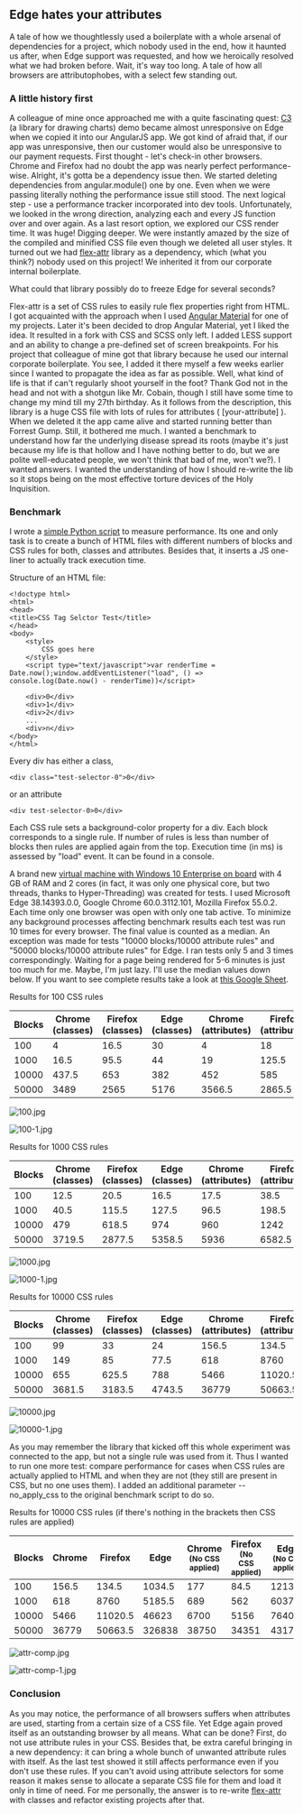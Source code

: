## Edge hates your attributes


A tale of how we thoughtlessly used a boilerplate with a whole arsenal of dependencies for a project, which nobody used in the end, how it haunted us after, when Edge support was requested, and how we heroically resolved what we had broken before. 
Wait, it's way too long.
A tale of how all browsers are attributophobes, with a select few standing out.

###  A little history first

A colleague of mine once approached me with a quite fascinating quest: [C3](http://c3js.org/) (a library for drawing charts) demo became almost unresponsive on Edge when we copied it into our AngularJS app. We got kind of afraid that, if our app was unresponsive, then our customer would also be unresponsive to our payment requests.
First thought - let's check-in other browsers. Chrome and Firefox had no doubt the app was nearly perfect performance-wise.
Alright, it's gotta be a dependency issue then. We started deleting dependencies from angular.module() one by one. Even when we were passing literally nothing the performance issue still stood.
The next logical step - use a performance tracker incorporated into dev tools. Unfortunately, we looked in the wrong direction, analyzing each and every JS function over and over again. As a last resort option, we explored our CSS render time. It was huge! Digging deeper. We were instantly amazed by the size of the compiled and minified CSS file even though we deleted all user styles. It turned out we had [flex-attr](https://github.com/aigoncharov/flex-attr) library as a dependency, which (what you think?) nobody used on this project! We inherited it from our corporate internal boilerplate.

What could that library possibly do to freeze Edge for several seconds?

Flex-attr is a set of CSS rules to easily rule flex properties right from HTML. I got acquainted with the approach when I used [Angular Material](https://github.com/angular/material) for one of my projects. Later it's been decided to drop Angular Material, yet I liked the idea. It resulted in a fork with CSS and SCSS only left. I added LESS support and an ability to change a pre-defined set of screen breakpoints.
For his project that colleague of mine got that library because he used our internal corporate boilerplate. You see, I added it there myself a few weeks earlier since I wanted to propagate the idea as far as possible. Well, what kind of life is that if can't regularly shoot yourself in the foot? Thank God not in the head and not with a shotgun like Mr. Cobain, though I still have some time to change my mind till my 27th birthday.
As it follows from the description, this library is a huge CSS file with lots of rules for attributes ( [your-attribute] ). When we deleted it the app came alive and started running better than Forrest Gump. Still, it bothered me much. I wanted a benchmark to understand how far the underlying disease spread its roots (maybe it's just because my life is that hollow and I have nothing better to do, but we are polite well-educated people, we won't think that bad of me, won't we?). I wanted answers. I wanted the understanding of how I should re-write the lib so it stops being on the most effective torture devices of the Holy Inquisition.

### Benchmark

I wrote a [simple Python script](https://github.com/aigoncharov/css-attribute-selector-performance-test) to measure performance. Its one and only task is to create a bunch of HTML files with different numbers of blocks and CSS rules for both, classes and attributes. Besides that, it inserts a JS one-liner to actually track execution time.

Structure of an HTML file:
```
<!doctype html>
<html>
<head>
<title>CSS Tag Selctor Test</title>
</head>
<body>
    <style>
        CSS goes here
    </style>
    <script type="text/javascript">var renderTime = Date.now();window.addEventListener("load", () => console.log(Date.now() - renderTime))</script>

    <div>0</div>
    <div>1</div>
    <div>2</div>
    ...
    <div>n</div>
</body>
</html>

```
Every div has either a class,
```
<div class="test-selector-0">0</div>
```
or an attribute
```
<div test-selector-0>0</div>
```
Each CSS rule sets a background-color property for a div. Each block corresponds to a single rule. If number of rules is less than number of blocks then rules are applied again from the top. Execution time (in ms) is assessed by "load" event. It can be found in a console.

A brand new [virtual machine with Windows 10 Enterprise on board](https://developer.microsoft.com/en-us/windows/downloads/virtual-machines) with 4 GB of RAM and 2 cores (in fact, it was only one physical core, but two threads, thanks to Hyper-Threading) was created for tests. I used Microsoft Edge 38.14393.0.0, Google Chrome 60.0.3112.101, Mozilla Firefox 55.0.2. Each time only one browser was open with only one tab active. To minimize any background processes affecting benchmark results each test was run 10 times for every browser. The final value is counted as a median. An exception was made for tests "10000 blocks/10000 attribute rules" and "50000 blocks/10000 attribute rules" for Edge. I ran tests only 5 and 3 times correspondingly. Waiting for a page being rendered for 5-6 minutes is just too much for me. Maybe, I'm just lazy. I'll use the median values down below. If you want to see complete results take a look at [this Google Sheet](https://docs.google.com/spreadsheets/d/1X9qwPK6quxyFk-6Xz1BGt3h2ei6xUDkgTVfkv8-zlXk/edit?usp=sharing). 

Results for 100 CSS rules

| Blocks | Chrome<br>(classes) | Firefox<br>(classes) | Edge<br>(classes) | Chrome<br>(attributes) | Firefox<br>(attributes) | Edge<br>(attributes) |
|  ------ | ------ | ------ | ------ | ------ | ------ | ------ |
|  100 | 4 | 16.5 | 30 | 4 | 18 | 23.5 |
|  1000 | 16.5 | 95.5 | 44 | 19 | 125.5 | 139.5 |
|  10000 | 437.5 | 653 | 382 | 452 | 585 | 1338.5 |
|  50000 | 3489 | 2565 | 5176 | 3566.5 | 2865.5 | 7061 |

![100.jpg](https://cdn.hashnode.com/res/hashnode/image/upload/v1599296125978/71Dh3DezG.jpeg)

![100-1.jpg](https://cdn.hashnode.com/res/hashnode/image/upload/v1599296133653/Xd4zcoVrJ.jpeg)

Results for 1000 CSS rules

| Blocks | Chrome<br>(classes) | Firefox<br>(classes) | Edge<br>(classes) | Chrome<br>(attributes) | Firefox<br>(attributes) | Edge<br>(attributes) |
|  ------ | ------ | ------ | ------ | ------ | ------ | ------ |
|  100 | 12.5 | 20.5 | 16.5 | 17.5 | 38.5 | 128 |
|  1000 | 40.5 | 115.5 | 127.5 | 96.5 | 198.5 | 647.5 |
|  10000 | 479 | 618.5 | 974 | 960 | 1242 | 4578 |
|  50000 | 3719.5 | 2877.5 | 5358.5 | 5936 | 6582.5 | 26597.5 |

![1000.jpg](https://cdn.hashnode.com/res/hashnode/image/upload/v1599296145527/z9BQT5YkZ.jpeg)

![1000-1.jpg](https://cdn.hashnode.com/res/hashnode/image/upload/v1599296153482/Hq4mdJbPi.jpeg)

Results for 10000 CSS rules

| Blocks | Chrome<br>(classes) | Firefox<br>(classes) | Edge<br>(classes) | Chrome<br>(attributes) | Firefox<br>(attributes) | Edge<br>(attributes) |
|  ------ | ------ | ------ | ------ | ------ | ------ | ------ |
|  100 | 99 | 33 | 24 | 156.5 | 134.5 | 1034.5 |
|  1000 | 149 | 85 | 77.5 | 618 | 8760 | 5185.5 |
|  10000 | 655 | 625.5 | 788 | 5466 | 11020.5 | 46623 |
|  50000 | 3681.5 | 3183.5 | 4743.5 | 36779 | 50663.5 | 326838 |

![10000.jpg](https://cdn.hashnode.com/res/hashnode/image/upload/v1599296159986/VI18yqmc8.jpeg)

![10000-1.jpg](https://cdn.hashnode.com/res/hashnode/image/upload/v1599296165549/AcClLybrk.jpeg)

As you may remember the library that kicked off this whole experiment was connected to the app, but not a single rule was used from it. Thus I wanted to run one more test: compare performance for cases when CSS rules are actually applied to HTML and when they are not (they still are present in CSS, but no one uses them). I added an additional parameter --no_apply_css to the original benchmark script to do so.

Results for 10000 CSS rules (if there's nothing in the brackets then CSS rules are applied)

| Blocks | Chrome | Firefox | Edge | Chrome<br><sub>(No CSS applied)</sub> | Firefox<br><sub>(No CSS applied)</sub> | Edge<br><sub>(No CSS applied)</sub> |
|  ------ | ------ | ------ | ------ | ------ | ------ | ------ |
|  100 | 156.5 | 134.5 | 1034.5 | 177 | 84.5 | 1213.5 |
|  1000 | 618 | 8760 | 5185.5 | 689 | 562 | 6037 |
|  10000 | 5466 | 11020.5 | 46623 | 6700 | 5156 | 76401 |
|  50000 | 36779 | 50663.5 | 326838 | 38750 | 34351 | 431700 |

![attr-comp.jpg](https://cdn.hashnode.com/res/hashnode/image/upload/v1599296180304/XDGtWys_c.jpeg)

![attr-comp-1.jpg](https://cdn.hashnode.com/res/hashnode/image/upload/v1599296186126/JeBUx-u22.jpeg)

### Conclusion

As you may notice, the performance of all browsers suffers when attributes are used, starting from a certain size of a CSS file. Yet Edge again proved itself as an outstanding browser by all means. What can be done? First, do not use attribute rules in your CSS. Besides that, be extra careful bringing in a new dependency: it can bring a whole bunch of unwanted attribute rules with itself. As the last test showed it still affects performance even if you don't use these rules. If you can't avoid using attribute selectors for some reason it makes sense to allocate a separate CSS file for them and load it only in time of need. For me personally, the answer is to re-write [flex-attr](https://github.com/aigoncharov/flex-attr) with classes and refactor existing projects after that.